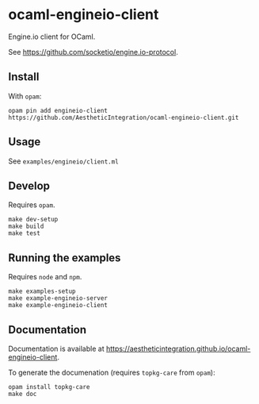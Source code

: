 ocaml-engineio-client
=====================

Engine.io client for OCaml.

See https://github.com/socketio/engine.io-protocol.

## Install

With `opam`:

```
opam pin add engineio-client https://github.com/AestheticIntegration/ocaml-engineio-client.git
```

## Usage

See `examples/engineio/client.ml`

## Develop

Requires `opam`.

```
make dev-setup
make build
make test
```

## Running the examples

Requires `node` and `npm`.

```
make examples-setup
make example-engineio-server
make example-engineio-client
```

## Documentation

Documentation is available at https://aestheticintegration.github.io/ocaml-engineio-client.

To generate the documenation (requires `topkg-care` from `opam`):

```
opam install topkg-care
make doc
```
